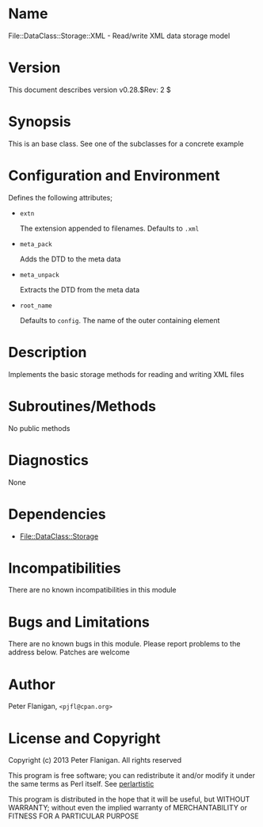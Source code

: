 # Name

File::DataClass::Storage::XML - Read/write XML data storage model

# Version

This document describes version v0.28.$Rev: 2 $

# Synopsis

This is an base class. See one of the subclasses for a concrete
example

# Configuration and Environment

Defines the following attributes;

- `extn`

    The extension appended to filenames. Defaults to `.xml`

- `meta_pack`

    Adds the DTD to the meta data

- `meta_unpack`

    Extracts the DTD from the meta data

- `root_name`

    Defaults to `config`. The name of the outer containing element

# Description

Implements the basic storage methods for reading and writing XML files

# Subroutines/Methods

No public methods

# Diagnostics

None

# Dependencies

- [File::DataClass::Storage](https://metacpan.org/pod/File::DataClass::Storage)

# Incompatibilities

There are no known incompatibilities in this module

# Bugs and Limitations

There are no known bugs in this module.
Please report problems to the address below.
Patches are welcome

# Author

Peter Flanigan, `<pjfl@cpan.org>`

# License and Copyright

Copyright (c) 2013 Peter Flanigan. All rights reserved

This program is free software; you can redistribute it and/or modify it
under the same terms as Perl itself. See [perlartistic](https://metacpan.org/pod/perlartistic)

This program is distributed in the hope that it will be useful,
but WITHOUT WARRANTY; without even the implied warranty of
MERCHANTABILITY or FITNESS FOR A PARTICULAR PURPOSE
